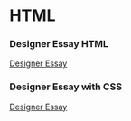 HTML
====

### Designer Essay HTML

[Designer Essay](https://cal-orr.github.io/design_essay/designessay.html)

### Designer Essay with CSS

[Designer Essay](https://cal-orr.github.io/design_essay/designessaycss.html)
